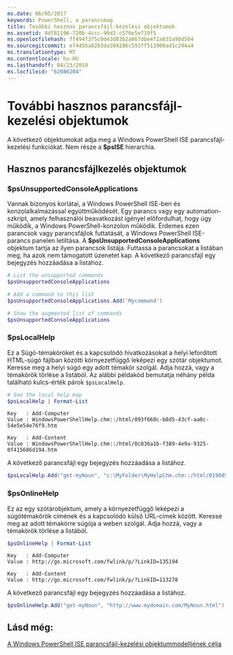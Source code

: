```yaml
---
ms.date: 06/05/2017
keywords: PowerShell, a parancsmag
title: További hasznos parancsfájl-kezelési objektumok
ms.assetid: 4d781196-720b-4ccc-90d2-c570e5e719f5
ms.openlocfilehash: ff494f375c0d43d83b2a067dbe4f2ab35a90d564
ms.sourcegitcommit: e7445ba8203da304286c591ff513900ad1c244a4
ms.translationtype: MT
ms.contentlocale: hu-HU
ms.lasthandoff: 04/23/2019
ms.locfileid: "62086204"
---
```

# <a name="other-useful-scripting-objects"></a>További hasznos parancsfájl-kezelési objektumok

A következő objektumokat adja meg a Windows PowerShell ISE parancsfájl-kezelési funkciókat. Nem része a **$psISE** hierarchia.

## <a name="useful-scripting-objects"></a>Hasznos parancsfájlkezelés objektumok

### <a name="psunsupportedconsoleapplications"></a>$psUnsupportedConsoleApplications

Vannak bizonyos korlátai, a Windows PowerShell ISE-ben és konzolalkalmazással együttműködését. Egy parancs vagy egy automation-szkript, amely felhasználói beavatkozást igényel előfordulhat, hogy úgy működik, a Windows PowerShell-konzolon működik. Érdemes ezen parancsok vagy parancsfájlok futtatását, a Windows PowerShell ISE-parancs panelen letiltása. A **$psUnsupportedConsoleApplications** objektum tartja az ilyen parancsok listája. Futtassa a parancsokat a listában meg, ha azok nem támogatott üzenetet kap. A következő parancsfájl egy bejegyzés hozzáadása a listához.

```powershell
# List the unsupported commands
$psUnsupportedConsoleApplications

# Add a command to this list
$psUnsupportedConsoleApplications.Add('Mycommand')

# Show the augmented list of commands
$psUnsupportedConsoleApplications
```

### <a name="pslocalhelp"></a>$psLocalHelp

Ez a Súgó-témaköröket és a kapcsolódó hivatkozásokat a helyi lefordított HTML-súgó fájlban közötti környezetfüggő leképezi egy szótár objektumot. Keresse meg a helyi súgó egy adott témakör szolgál. Adja hozzá, vagy a témakörök törlése a listából. Az alábbi példakód bemutatja néhány példa található kulcs-érték párok `$psLocalHelp`.

```powershell
# See the local help map
$psLocalHelp | Format-List
```

```output
Key   : Add-Computer
Value : WindowsPowerShellHelp.chm::/html/093f660c-b8d5-43cf-aa0c-54e5e54e76f9.htm

Key   : Add-Content
Value : WindowsPowerShellHelp.chm::/html/0c836a1b-f389-4e9a-9325-0f415686d194.htm
```

A következő parancsfájl egy bejegyzés hozzáadása a listához.

```powershell
$psLocalHelp.Add("get-myNoun", "c:\MyFolder\MyHelpChm.chm::/html/0198854a-1298-57ae-aa0c-87b5e5a84712.htm")
```

### <a name="psonlinehelp"></a>$psOnlineHelp

Ez az egy szótárobjektum, amely a környezetfüggő leképezi a súgótémakörök címének és a kapcsolódó külső URL-címek között. Keresse meg az adott témakörre súgója a weben szolgál. Adja hozzá, vagy a témakörök törlése a listából.

```powershell
$psOnlineHelp | Format-List
```

```output
Key   : Add-Computer
Value : http://go.microsoft.com/fwlink/p/?LinkID=135194

Key   : Add-Content
Value : http://go.microsoft.com/fwlink/p/?LinkID=113278
```

A következő parancsfájl egy bejegyzés hozzáadása a listához.

```powershell
$psOnlineHelp.Add("get-myNoun", "http://www.mydomain.com/MyNoun.html")
```

## <a name="see-also"></a>Lásd még:

[A Windows PowerShell ISE parancsfájl-kezelési objektummodelljének célja](../components/ise/object-model/Purpose-of-the-Windows-PowerShell-ISE-Scripting-Object-Model.md)